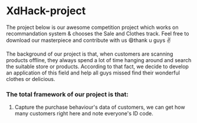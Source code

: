 # XdHack-project
The project below is our awesome competition project which works on recommandation system &amp; chooses the Sale and Clothes track. Feel free to download our masterpiece and contribute with us 😄thank u guys ✌️

The background of our project is that, when customers are scanning products offline, they always spend a lot of time hanging around and search the suitable store or products. According to that fact, we decide to develop an application of this field and help all guys missed find their wonderful clothes or delicious.

### The total framework of our project is that:

1. Capture the purchase behaviour's data of customers, we can get how many customers right here and note everyone's ID code.  
